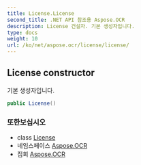 ```yaml
---
title: License.License
second_title: .NET API 참조용 Aspose.OCR
description: License 건설자. 기본 생성자입니다.
type: docs
weight: 10
url: /ko/net/aspose.ocr/license/license/
---
```

## License constructor

기본 생성자입니다.

```csharp
public License()
```

### 또한보십시오

* class [License](../)
* 네임스페이스 [Aspose.OCR](../../license/)
* 집회 [Aspose.OCR](../../../)



